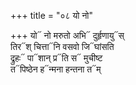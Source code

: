 +++
title = "०८ यो नो"

+++
यो᳓ नो मरुतो अभि᳓ दुर्हृणायु᳓स्  
तिर᳓श् चित्ता᳓नि वसवो जि᳓घांसति  
द्रुहः᳓ पा᳓शान् प्र᳓ति स᳓ मुचीष्ट  
त᳓पिष्ठेन ह᳓न्मना हन्तना त᳓म्